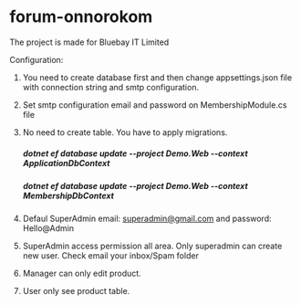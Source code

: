 # forum-onnorokom

The project is made for Bluebay IT Limited

Configuration:
1. You need to create database first and then change appsettings.json file with connection string and smtp configuration.
2. Set smtp configuration email and password on MembershipModule.cs file
3. No need to create table. You have to apply migrations. 
    ##### dotnet ef database update --project Demo.Web --context ApplicationDbContext
    ##### dotnet ef database update --project Demo.Web --context MembershipDbContext
	
4. Defaul SuperAdmin email: superadmin@gmail.com and password: Hello@Admin

5. SuperAdmin access permission all area. Only superadmin can create new user. Check email your inbox/Spam folder
6. Manager can only edit product.
7. User only see product table.
